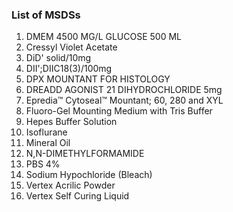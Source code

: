 ### List of MSDSs
1. DMEM 4500 MG/L GLUCOSE 500 ML
2. Cressyl Violet Acetate
3. DiD' solid/10mg
4. DII';DIIC18(3)/100mg
5. DPX MOUNTANT FOR HISTOLOGY
6. DREADD AGONIST 21 DIHYDROCHLORIDE 5mg
7. Epredia™ Cytoseal™ Mountant; 60, 280 and XYL
8. Fluoro-Gel Mounting Medium with Tris Buffer
9. Hepes Buffer Solution
10. Isoflurane
11. Mineral Oil
12. N,N-DIMETHYLFORMAMIDE
13. PBS 4%
14. Sodium Hypochloride (Bleach)
15. Vertex Acrilic Powder
16. Vertex Self Curing Liquid

